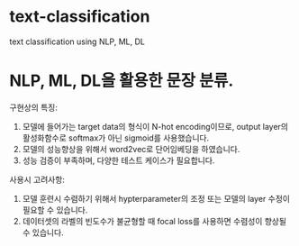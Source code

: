 # text-classification
text classification using NLP, ML, DL

# NLP, ML, DL을 활용한 문장 분류.

구현상의 특징:
1. 모델에 들어가는 target data의 형식이 N-hot encoding이므로, output layer의 활성화함수로 softmax가 아닌 sigmoid를 사용했습니다.
2. 모델의 성능향상을 위해서 word2vec로 단어임베딩을 하였습니다.
3. 성능 검증이 부족하며, 다양한 테스트 케이스가 필요합니다.

사용시 고려사항:
1. 모델 훈련시 수렴하기 위해서 hypterparameter의 조정 또는 모델의 layer 수정이 필요할 수 있습니다.
2. 데이터셋의 라벨의 빈도수가 불균형할 때 focal loss를 사용하면 수렴성이 향상될 수 있습니다.
